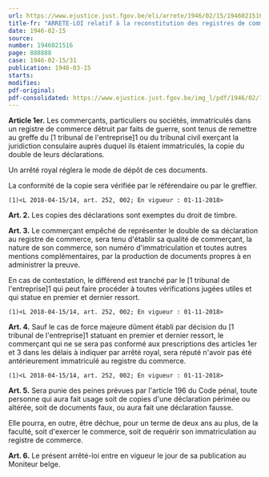 ```yaml
---
url: https://www.ejustice.just.fgov.be/eli/arrete/1946/02/15/1946021516/justel
title-fr: "ARRETE-LOI relatif à la reconstitution des registres de commerce détruits par faits de guerre (NOTE : Consultation des versions antérieures à partir du 27-04-2018 et mise à jour au 27-04-2018)"
date: 1946-02-15
source:
number: 1946021516
page: 888888
case: 1946-02-15/31
publication: 1946-03-15
starts:
modifies:
pdf-original:
pdf-consolidated: https://www.ejustice.just.fgov.be/img_l/pdf/1946/02/15/1946021516_F.pdf
---
```


**Article 1er.** Les commerçants, particuliers ou sociétés, immatriculés dans un registre de commerce détruit par faits de guerre, sont tenus de remettre au greffe du [1 tribunal de l'entreprise]1 ou du tribunal civil exerçant la juridiction consulaire auprès duquel ils étaient immatriculés, la copie du double de leurs déclarations.

Un arrêté royal réglera le mode de dépôt de ces documents.

La conformité de la copie sera vérifiée par le référendaire ou par le greffier.

`(1)<L 2018-04-15/14, art. 252, 002; En vigueur : 01-11-2018>`

**Art. 2.** Les copies des déclarations sont exemptes du droit de timbre.

**Art. 3.** Le commerçant empêché de représenter le double de sa déclaration au registre de commerce, sera tenu d'établir sa qualité de commerçant, la nature de son commerce, son numéro d'immatriculation et toutes autres mentions complémentaires, par la production de documents propres à en administrer la preuve.

En cas de contestation, le différend est tranché par le [1 tribunal de l'entreprise]1 qui peut faire procéder à toutes vérifications jugées utiles et qui statue en premier et dernier ressort.

`(1)<L 2018-04-15/14, art. 252, 002; En vigueur : 01-11-2018>`

**Art. 4.** Sauf le cas de force majeure dûment établi par décision du [1 tribunal de l'entreprise]1 statuant en premier et dernier ressort, le commerçant qui ne se sera pas conformé aux prescriptions des articles 1er et 3 dans les délais à indiquer par arrêté royal, sera réputé n'avoir pas été antérieurement immatriculé au registre du commerce.

`(1)<L 2018-04-15/14, art. 252, 002; En vigueur : 01-11-2018>`

**Art. 5.** Sera punie des peines prévues par l'article 196 du Code pénal, toute personne qui aura fait usage soit de copies d'une déclaration périmée ou altérée, soit de documents faux, ou aura fait une déclaration fausse.

Elle pourra, en outre, être déchue, pour un terme de deux ans au plus, de la faculté, soit d'exercer le commerce, soit de requérir son immatriculation au registre de commerce.

**Art. 6.** Le présent arrêté-loi entre en vigueur le jour de sa publication au Moniteur belge.
